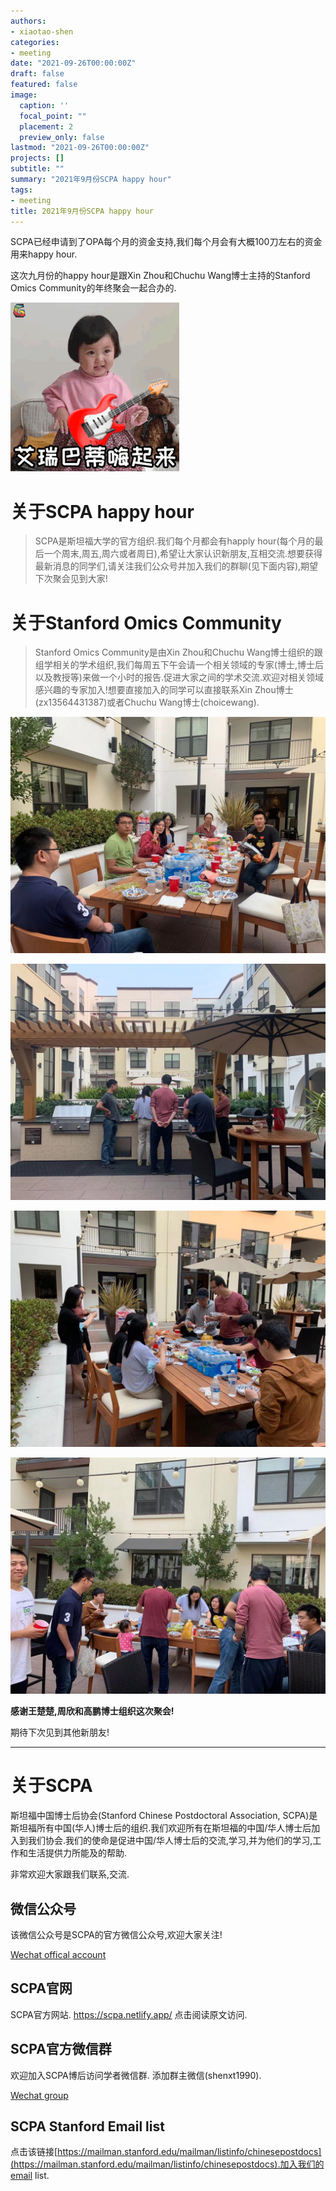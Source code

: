 ```yaml
---
authors:
- xiaotao-shen
categories:
- meeting
date: "2021-09-26T00:00:00Z"
draft: false
featured: false
image:
  caption: ''
  focal_point: ""
  placement: 2
  preview_only: false
lastmod: "2021-09-26T00:00:00Z"
projects: []
subtitle: ""
summary: "2021年9月份SCPA happy hour"
tags:
- meeting
title: 2021年9月份SCPA happy hour
---
```


SCPA已经申请到了OPA每个月的资金支持,我们每个月会有大概100刀左右的资金用来happy hour.

这次九月份的happy hour是跟Xin Zhou和Chuchu Wang博士主持的Stanford Omics Community的年终聚会一起合办的.

![](3hNJMsA9h9IAwwqtOulrgdmSjLhXL6Ed.gif)

# 关于SCPA happy hour

> SCPA是斯坦福大学的官方组织.我们每个月都会有happly hour(每个月的最后一个周末,周五,周六或者周日),希望让大家认识新朋友,互相交流.想要获得最新消息的同学们,请关注我们公众号并加入我们的群聊(见下面内容),期望下次聚会见到大家!

# 关于Stanford Omics Community

> Stanford Omics Community是由Xin Zhou和Chuchu Wang博士组织的跟组学相关的学术组织,我们每周五下午会请一个相关领域的专家(博士,博士后以及教授等)来做一个小时的报告.促进大家之间的学术交流.欢迎对相关领域感兴趣的专家加入!想要直接加入的同学可以直接联系Xin Zhou博士(zx13564431387)或者Chuchu Wang博士(choicewang).

![](ca593eb0-0035-4333-8e32-70c498866b18.jpeg)


![](8b85db46-d74c-43cd-84ff-6e02d9cd740b.jpeg)


![](5915ee94-28ae-4ba4-a140-07b60792e14d.jpeg)


![](157d1f2d-d20e-41ba-9e33-35eff6ab7a2b.jpeg)

**感谢王楚楚,周欣和高鹏博士组织这次聚会!**

期待下次见到其他新朋友!

---

# **关于SCPA**

斯坦福中国博士后协会(Stanford Chinese Postdoctoral Association, SCPA)是斯坦福所有中国(华人)博士后的组织.我们欢迎所有在斯坦福的中国/华人博士后加入到我们协会.我们的使命是促进中国/华人博士后的交流,学习,并为他们的学习,工作和生活提供力所能及的帮助.

非常欢迎大家跟我们联系,交流.

## 微信公众号
该微信公众号是SCPA的官方微信公众号,欢迎大家关注!

[Wechat offical account](https://www.shenxt.info/files/scpa_wechat.jpeg)

## SCPA官网
SCPA官方网站.
https://scpa.netlify.app/
点击阅读原文访问.

## SCPA官方微信群
欢迎加入SCPA博后访问学者微信群.
添加群主微信(shenxt1990).

[Wechat group](https://www.shenxt.info/files/wechat_QR.jpg)

## SCPA Stanford Email list
点击该链接[https://mailman.stanford.edu/mailman/listinfo/chinesepostdocs](https://mailman.stanford.edu/mailman/listinfo/chinesepostdocs).加入我们的email list.
